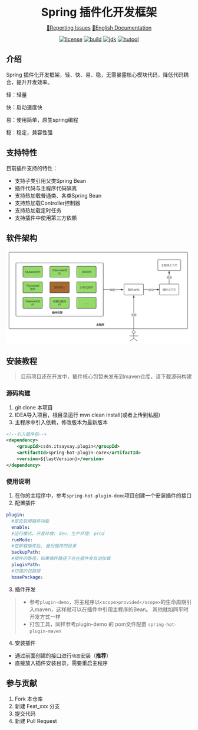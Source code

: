 
<div align="center">
<span style="font-size: 30px;font-weight:bold">
Spring 插件化开发框架
</span>

[🤔Reporting Issues][Issues-url]   [📘English Documentation][english-url]

[![license][license-image]][license-url]
[![build][build-image]][build-url]
[![jdk][jdk-image]][jdk-url]
[![hutool][hutool-image]][hutool-url]
</div>

[license-image]: https://img.shields.io/badge/license-Apache%202.0-green
[stars-image]: https://badgen.net/github/stars/jujunchen/spring-hot-plugin
[build-image]: https://img.shields.io/badge/build-Spring%20Boot%202.7.18-45e91c
[jdk-image]: https://img.shields.io/badge/JDK-8+-green
[hutool-image]: https://img.shields.io/badge/hutool-5.8.4-green

[license-url]: ./LICENSE
[build-url]: https://github.com/spring-projects/spring-boot
[jdk-url]: https://www.oracle.com/java/technologies/javase/javase-jdk8-downloads.html
[hutool-url]: https://github.com/dromara/hutool
[Issues-url]: https://github.com/jujunchen/spring-hot-plugin/issues
[english-url]: README.en.md

## 介绍
Spring 插件化开发框架，轻、快、易、稳，无需暴露核心模块代码，降低代码耦合，提升开发效率。

轻：轻量

快：启动速度快

易：使用简单，原生spring编程

稳：稳定，兼容性强

## 支持特性
目前插件支持的特性：
- 支持子类引用父类Spring Bean
- 插件代码与主程序代码隔离
- 支持热加载普通类、各类Spring Bean
- 支持热加载Controller控制器
- 支持热加载定时任务
- 支持插件中使用第三方依赖

## 软件架构

![架构图](./images/architecture.png)


## 安装教程
> 目前项目还在开发中，插件核心包暂未发布到maven仓库，请下载源码构建

### 源码构建
1. git clone 本项目
2. IDEA导入项目，根目录运行 mvn clean install(或者上传到私服)
3. 主程序中引入依赖，修改版本为最新版本
```xml
<!--引入插件包-->
<dependency>
    <groupId>csdn.itsaysay.plugin</groupId>
    <artifactId>spring-hot-plugin-core</artifactId>
    <version>${lastVersion}</version>
</dependency>
```


### 使用说明
1. 在你的主程序中，参考`spring-hot-plugin-demo`项目创建一个安装插件的接口
2. 配置插件
```yml
plugin:
  #是否启用插件功能
  enable:
  #运行模式，开发环境: dev，生产环境: prod
  runMode:
  #在卸载插件后, 备份插件的目录
  backupPath:
  #插件的路径，如果插件路径下存在插件会自动加载
  pluginPath:
  #扫描的包路径
  basePackage:
```
3. 插件开发
>- 参考`plugin-demo`，将主程序以`<scope>provided</scope>`的生命周期引入maven，这样就可以在插件中引用主程序的Bean。
>其他就如同平时开发方式一样
>-  打包工具，同样参考plugin-demo 的 pom文件配置 `spring-hot-plugin-maven`
4. 安装插件
- 通过前面创建的接口进行`动态`安装（**推荐**）
- 直接放入插件安装目录，需要重启主程序

## 参与贡献

1.  Fork 本仓库
2.  新建 Feat_xxx 分支
3.  提交代码
4.  新建 Pull Request
